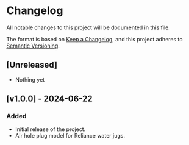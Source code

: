 # Changelog

All notable changes to this project will be documented in this file.

The format is based on [Keep a Changelog](https://keepachangelog.com/en/1.0.0/),
and this project adheres to [Semantic Versioning](https://semver.org/spec/v2.0.0.html).

## [Unreleased]
- Nothing yet

## [v1.0.0] - 2024-06-22
### Added
- Initial release of the project.
- Air hole plug model for Reliance water jugs.
